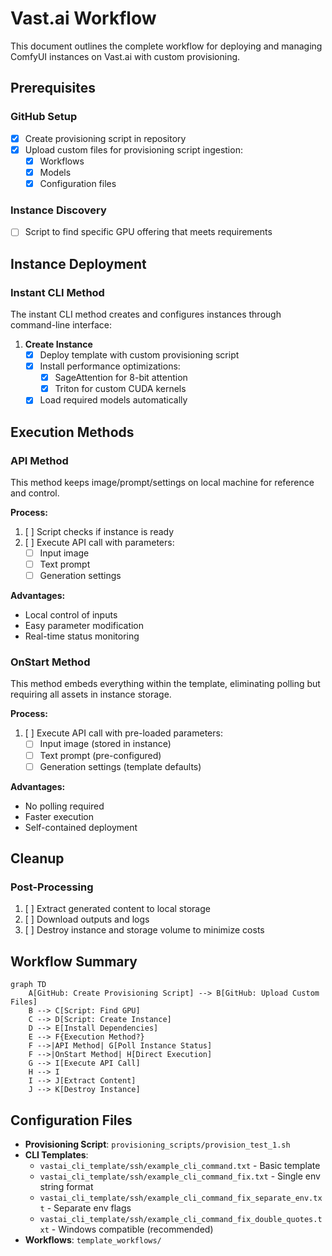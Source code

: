 # Vast.ai Workflow

This document outlines the complete workflow for deploying and managing ComfyUI instances on Vast.ai with custom provisioning.

## Prerequisites

### GitHub Setup
- [X] Create provisioning script in repository
- [X] Upload custom files for provisioning script ingestion:
  - [X] Workflows
  - [X] Models
  - [X] Configuration files

### Instance Discovery
- [ ] Script to find specific GPU offering that meets requirements

## Instance Deployment

### Instant CLI Method
The instant CLI method creates and configures instances through command-line interface:

1. **Create Instance**
   - [X] Deploy template with custom provisioning script
   - [X] Install performance optimizations:
     - [X] SageAttention for 8-bit attention
     - [X] Triton for custom CUDA kernels
   - [X] Load required models automatically

## Execution Methods

### API Method
This method keeps image/prompt/settings on local machine for reference and control.

**Process:**
1. [ ] Script checks if instance is ready
2. [ ] Execute API call with parameters:
   - [ ] Input image
   - [ ] Text prompt
   - [ ] Generation settings

**Advantages:**
- Local control of inputs
- Easy parameter modification
- Real-time status monitoring

### OnStart Method
This method embeds everything within the template, eliminating polling but requiring all assets in instance storage.

**Process:**
1. [ ] Execute API call with pre-loaded parameters:
   - [ ] Input image (stored in instance)
   - [ ] Text prompt (pre-configured)
   - [ ] Generation settings (template defaults)

**Advantages:**
- No polling required
- Faster execution
- Self-contained deployment

## Cleanup

### Post-Processing
1. [ ] Extract generated content to local storage
2. [ ] Download outputs and logs
3. [ ] Destroy instance and storage volume to minimize costs

## Workflow Summary

```mermaid
graph TD
    A[GitHub: Create Provisioning Script] --> B[GitHub: Upload Custom Files]
    B --> C[Script: Find GPU]
    C --> D[Script: Create Instance]
    D --> E[Install Dependencies]
    E --> F{Execution Method?}
    F -->|API Method| G[Poll Instance Status]
    F -->|OnStart Method| H[Direct Execution]
    G --> I[Execute API Call]
    H --> I
    I --> J[Extract Content]
    J --> K[Destroy Instance]
```

## Configuration Files

- **Provisioning Script**: `provisioning_scripts/provision_test_1.sh`
- **CLI Templates**: 
  - `vastai_cli_template/ssh/example_cli_command.txt` - Basic template
  - `vastai_cli_template/ssh/example_cli_command_fix.txt` - Single env string format
  - `vastai_cli_template/ssh/example_cli_command_fix_separate_env.txt` - Separate env flags
  - `vastai_cli_template/ssh/example_cli_command_fix_double_quotes.txt` - Windows compatible (recommended)
- **Workflows**: `template_workflows/`
